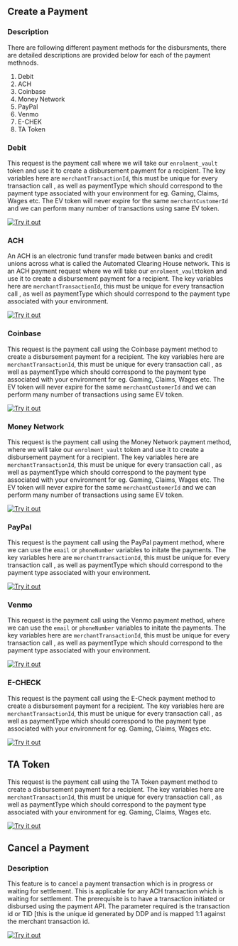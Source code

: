 ## Create a Payment

### Description

There are following different payment methods for the disbursments, there are detailed descriptions are provided below for each of the payment methnods.

 1. Debit
 2. ACH
 3. Coinbase
 4. Money Network
 5. PayPal
 6. Venmo
 7. E-CHEK
 8. TA Token

### Debit

This request is the payment call where we will take our `enrolment_vault` token and use it to create a disbursement payment for a recipient. The key variables here are `merchantTransactionId`, this must be unique for every transaction call , as well as paymentType which should correspond to the payment type associated with your environment for eg. Gaming, Claims, Wages etc. The EV token will never expire for the same `merchantCustomerId` and we can perform many number of transactions using same EV token.

[![Try it out](../../../../assets/images/button.png)](../api/?type=post&path=/ddp/v1/payments/{id}/disburse)


### ACH 

An ACH is an electronic fund transfer made between banks and credit unions across what is called the Automated Clearing House network. This is an ACH payment request  where we will take our `enrolment_vault`token and use it to create a disbursement payment for a recipient. The key variables here are `merchantTransactionId`, this must be unique for every transaction call , as well as paymentType which should correspond to the payment type associated with your environment.

[![Try it out](../../../../assets/images/button.png)](../api/?type=post&path=/ddp/v1/payments/{id}/disburse)


### Coinbase

This request is the payment call using the Coinbase payment method to create a disbursement payment for a recipient. The key variables here are `merchantTransactionId`, this must be unique for every transaction call , as well as paymentType which should correspond to the payment type associated with your environment for eg. Gaming, Claims, Wages etc. The EV token will never expire for the same `merchantCustomerId` and we can perform many number of transactions using same EV token.


[![Try it out](../../../../assets/images/button.png)](../api/?type=post&path=/ddp/v1/payments/{id}/disburse)


### Money Network 

This request is the payment call using the Money Network payment method, where we will take our `enrolment_vault` token and use it to create a disbursement payment for a recipient. The key variables here are `merchantTransactionId`, this must be unique for every transaction call , as well as paymentType which should correspond to the payment type associated with your environment for eg. Gaming, Claims, Wages etc. The EV token will never expire for the same `merchantCustomerId` and we can perform many number of transactions using same EV token.

[![Try it out](../../../../assets/images/button.png)](../api/?type=post&path=/ddp/v1/payments/{id}/disburse)


### PayPal 

This request is the payment call using the PayPal payment method, where we can use the `email` or `phoneNumber`  variables to initate the payments. The key variables here are `merchantTransactionId`, this must be unique for every transaction call , as well as paymentType which should correspond to the payment type associated with your environment.

[![Try it out](../../../../assets/images/button.png)](../api/?type=post&path=/ddp/v1/payments/{id}/disburse)


### Venmo 

This request is the payment call using the Venmo payment method, where we can use the `email` or `phoneNumber`  variables to initate the payments. The key variables here are `merchantTransactionId`, this must be unique for every transaction call , as well as paymentType which should correspond to the payment type associated with your environment.

[![Try it out](../../../../assets/images/button.png)](../api/?type=post&path=/ddp/v1/payments/{id}/disburse)


### E-CHECK

This request is the payment call using the E-Check payment method to create a disbursement payment for a recipient. The key variables here are `merchantTransactionId`, this must be unique for every transaction call , as well as paymentType which should correspond to the payment type associated with your environment for eg. Gaming, Claims, Wages etc. 

[![Try it out](../../../../assets/images/button.png)](../api/?type=post&path=/ddp/v1/payments/{id}/disburse)

## TA Token

This request is the payment call using the TA Token payment method to create a disbursement payment for a recipient. The key variables here are `merchantTransactionId`, this must be unique for every transaction call , as well as paymentType which should correspond to the payment type associated with your environment for eg. Gaming, Claims, Wages etc. 

[![Try it out](../../../../assets/images/button.png)](../api/?type=post&path=/ddp/v1/payments/{id}/disburse)

## Cancel a Payment

### Description
This feature is to cancel a payment transaction which is in progress or waiting for settlement. This is applicable for any ACH transaction which is waiting for settlement. The prerequisite is to have a transaction initiated or disbursed using the payment API. The parameter required is the transaction id or TID [this is the unique id generated by DDP and is mapped 1:1 against the merchant transaction id. 
 
[![Try it out](../../../../assets/images/button.png)](../api/?type=post&path=/ddp/v1/payments/{id}/cancel)


